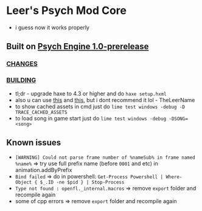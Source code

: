 # Leer's Psych Mod Core
- i guess now it works properly

## Built on [Psych Engine 1.0-prerelease](https://github.com/ShadowMario/FNF-PsychEngine/tree/1f15374)
### [CHANGES](setup/changes.md)
### [BUILDING](setup/building.md)
- tl;dr - upgrade haxe to 4.3 or higher and do `haxe setup.hxml`
- also u can use [this](COMPILE%20[DEV].bat) and [this](PE7.bat), but i dont recommend it lol - TheLeerName
- to show cached assets in cmd just do `lime test windows -debug -D TRACE_CACHED_ASSETS`
- to load song in game start just do `lime test windows -debug -DSONG=<song>`

## Known issues
- `[WARNING] Could not parse frame number of %nameSub% in frame named %name%` => try use full prefix name (before `0001` and etc) in animation.addByPrefix
- `Bind failed` => do in powershell: `Get-Process Powershell | Where-Object { $_.ID -ne $pid } | Stop-Process`
- `Type not found : openfl._internal.macros` => remove `export` folder and recompile again
- some of cpp errors => remove `export` folder and recompile again